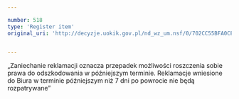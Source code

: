 ```yaml
---

number: 518
type: 'Register item'
original_uri: 'http://decyzje.uokik.gov.pl/nd_wz_um.nsf/0/702CC55BFA0CE84BC12572DD003295B2?OpenDocument'


---
```


„Zaniechanie reklamacji oznacza przepadek możliwości roszczenia sobie prawa do odszkodowania w późniejszym terminie. Reklamacje wniesione do Biura w terminie późniejszym niż 7 dni po powrocie nie będą rozpatrywane”
